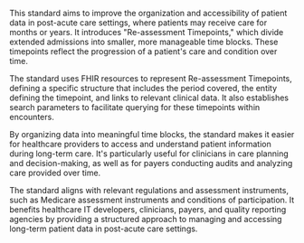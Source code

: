 This standard aims to improve the organization and accessibility of patient data in post-acute care settings, where patients may receive care for months or years. It introduces "Re-assessment Timepoints," which divide extended admissions into smaller, more manageable time blocks. These timepoints reflect the progression of a patient's care and condition over time.

The standard uses FHIR resources to represent Re-assessment Timepoints, defining a specific structure that includes the period covered, the entity defining the timepoint, and links to relevant clinical data. It also establishes search parameters to facilitate querying for these timepoints within encounters.

By organizing data into meaningful time blocks, the standard makes it easier for healthcare providers to access and understand patient information during long-term care. It's particularly useful for clinicians in care planning and decision-making, as well as for payers conducting audits and analyzing care provided over time.

The standard aligns with relevant regulations and assessment instruments, such as Medicare assessment instruments and conditions of participation. It benefits healthcare IT developers, clinicians, payers, and quality reporting agencies by providing a structured approach to managing and accessing long-term patient data in post-acute care settings.